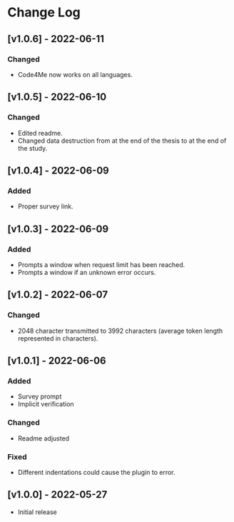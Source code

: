 # Change Log
## [v1.0.6] - 2022-06-11
### Changed
- Code4Me now works on all languages.

## [v1.0.5] - 2022-06-10
### Changed
- Edited readme.
- Changed data destruction from at the end of the thesis to at the end of the study.

## [v1.0.4] - 2022-06-09
### Added
- Proper survey link.

## [v1.0.3] - 2022-06-09
### Added
- Prompts a window when request limit has been reached.
- Prompts a window if an unknown error occurs.

## [v1.0.2] - 2022-06-07
### Changed
- 2048 character transmitted to 3992 characters (average token length represented in characters).

## [v1.0.1] - 2022-06-06
### Added
- Survey prompt
- Implicit verification

### Changed
- Readme adjusted

### Fixed
- Different indentations could cause the plugin to error.

## [v1.0.0] - 2022-05-27
- Initial release